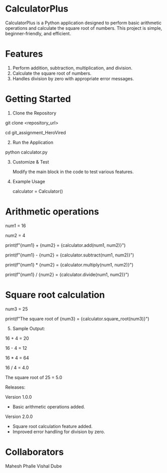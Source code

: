 # CalculatorPlus

CalculatorPlus is a Python application designed to perform basic arithmetic operations and calculate the square root of numbers. This project is simple, beginner-friendly, and efficient.

# Features

1) Perform addition, subtraction, multiplication, and division.
2) Calculate the square root of numbers.
3) Handles division by zero with appropriate error messages.

# Getting Started

1. Clone the Repository

git clone <repository_url>

cd git_assignment_HeroVired

2. Run the Application
  
python calculator.py

3. Customize & Test

   Modify the main block in the code to test various features.

4. Example Usage

   calculator = Calculator()

# Arithmetic operations

num1 = 16

num2 = 4

print(f"{num1} + {num2} = {calculator.add(num1, num2)}")

print(f"{num1} - {num2} = {calculator.subtract(num1, num2)}")

print(f"{num1} * {num2} = {calculator.multiply(num1, num2)}")

print(f"{num1} / {num2} = {calculator.divide(num1, num2)}")

# Square root calculation

num3 = 25

print(f"The square root of {num3} = {calculator.square_root(num3)}")

5. Sample Output:

16 + 4 = 20

16 - 4 = 12

16 * 4 = 64

16 / 4 = 4.0

The square root of 25 = 5.0

Releases:

Version 1.0.0

- Basic arithmetic operations added.

Version 2.0.0

- Square root calculation feature added.
- Improved error handling for division by zero.


# Collaborators
Mahesh Phalle
Vishal Dube
